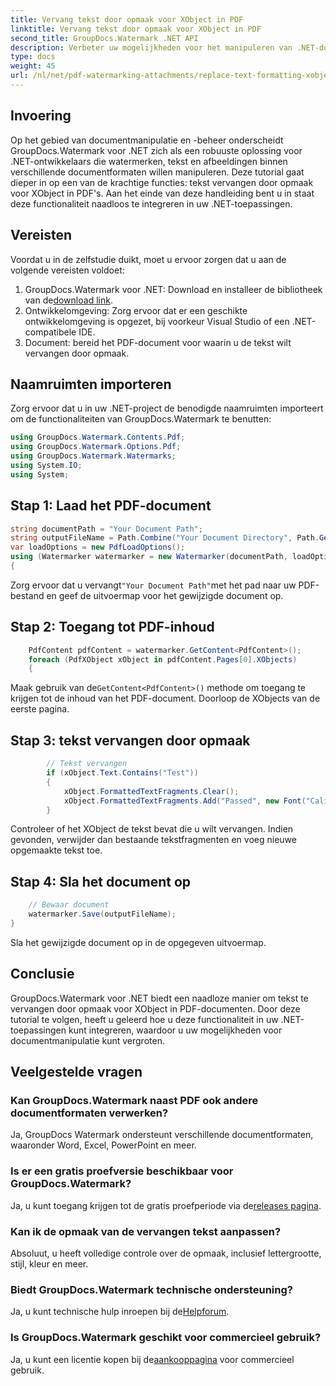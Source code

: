 ```yaml
---
title: Vervang tekst door opmaak voor XObject in PDF
linktitle: Vervang tekst door opmaak voor XObject in PDF
second_title: GroupDocs.Watermark .NET API
description: Verbeter uw mogelijkheden voor het manipuleren van .NET-documenten met GroupDocs Watermark voor .NET. Leer hoe u moeiteloos tekst kunt vervangen door opmaak in PDF's.
type: docs
weight: 45
url: /nl/net/pdf-watermarking-attachments/replace-text-formatting-xobject-pdf/
---
```

## Invoering
Op het gebied van documentmanipulatie en -beheer onderscheidt GroupDocs.Watermark voor .NET zich als een robuuste oplossing voor .NET-ontwikkelaars die watermerken, tekst en afbeeldingen binnen verschillende documentformaten willen manipuleren. Deze tutorial gaat dieper in op een van de krachtige functies: tekst vervangen door opmaak voor XObject in PDF's. Aan het einde van deze handleiding bent u in staat deze functionaliteit naadloos te integreren in uw .NET-toepassingen.
## Vereisten
Voordat u in de zelfstudie duikt, moet u ervoor zorgen dat u aan de volgende vereisten voldoet:
1.  GroupDocs.Watermark voor .NET: Download en installeer de bibliotheek van de[download link](https://releases.groupdocs.com/Watermark/net/).
2. Ontwikkelomgeving: Zorg ervoor dat er een geschikte ontwikkelomgeving is opgezet, bij voorkeur Visual Studio of een .NET-compatibele IDE.
3. Document: bereid het PDF-document voor waarin u de tekst wilt vervangen door opmaak.

## Naamruimten importeren
Zorg ervoor dat u in uw .NET-project de benodigde naamruimten importeert om de functionaliteiten van GroupDocs.Watermark te benutten:
```csharp
using GroupDocs.Watermark.Contents.Pdf;
using GroupDocs.Watermark.Options.Pdf;
using GroupDocs.Watermark.Watermarks;
using System.IO;
using System;
```
## Stap 1: Laad het PDF-document
```csharp
string documentPath = "Your Document Path";
string outputFileName = Path.Combine("Your Document Directory", Path.GetFileName(documentPath));
var loadOptions = new PdfLoadOptions();
using (Watermarker watermarker = new Watermarker(documentPath, loadOptions))
{
```
 Zorg ervoor dat u vervangt`"Your Document Path"`met het pad naar uw PDF-bestand en geef de uitvoermap voor het gewijzigde document op.
## Stap 2: Toegang tot PDF-inhoud
```csharp
    PdfContent pdfContent = watermarker.GetContent<PdfContent>();
    foreach (PdfXObject xObject in pdfContent.Pages[0].XObjects)
    {
```
 Maak gebruik van de`GetContent<PdfContent>()` methode om toegang te krijgen tot de inhoud van het PDF-document. Doorloop de XObjects van de eerste pagina.
## Stap 3: tekst vervangen door opmaak
```csharp
        // Tekst vervangen
        if (xObject.Text.Contains("Test"))
        {
            xObject.FormattedTextFragments.Clear();
            xObject.FormattedTextFragments.Add("Passed", new Font("Calibri", 19, FontStyle.Bold), Color.Red, Color.Aqua);
        }
```
Controleer of het XObject de tekst bevat die u wilt vervangen. Indien gevonden, verwijder dan bestaande tekstfragmenten en voeg nieuwe opgemaakte tekst toe.
## Stap 4: Sla het document op
```csharp
    // Bewaar document
    watermarker.Save(outputFileName);
}
```
Sla het gewijzigde document op in de opgegeven uitvoermap.

## Conclusie
GroupDocs.Watermark voor .NET biedt een naadloze manier om tekst te vervangen door opmaak voor XObject in PDF-documenten. Door deze tutorial te volgen, heeft u geleerd hoe u deze functionaliteit in uw .NET-toepassingen kunt integreren, waardoor u uw mogelijkheden voor documentmanipulatie kunt vergroten.
## Veelgestelde vragen
### Kan GroupDocs.Watermark naast PDF ook andere documentformaten verwerken?
Ja, GroupDocs Watermark ondersteunt verschillende documentformaten, waaronder Word, Excel, PowerPoint en meer.
### Is er een gratis proefversie beschikbaar voor GroupDocs.Watermark?
 Ja, u kunt toegang krijgen tot de gratis proefperiode via de[releases pagina](https://releases.groupdocs.com/).
### Kan ik de opmaak van de vervangen tekst aanpassen?
Absoluut, u heeft volledige controle over de opmaak, inclusief lettergrootte, stijl, kleur en meer.
### Biedt GroupDocs.Watermark technische ondersteuning?
 Ja, u kunt technische hulp inroepen bij de[Helpforum](https://forum.groupdocs.com/c/watermark/19).
### Is GroupDocs.Watermark geschikt voor commercieel gebruik?
 Ja, u kunt een licentie kopen bij de[aankooppagina](https://purchase.groupdocs.com/buy) voor commercieel gebruik.